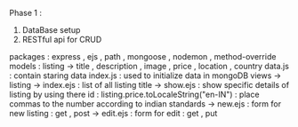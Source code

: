 Phase 1 :
1. DataBase setup
2. RESTful api for CRUD

packages : express , ejs , path , mongoose , nodemon , method-override
models : listing -> title , description , image , price , location , country
data.js : contain staring data
index.js : used to initialize data in mongoDB
views -> listing -> index.ejs : list of all listing title
                 -> show.ejs : show specific details of listing by using there id 
                             : listing.price.toLocaleString("en-IN") : place commas to the number according to indian standards
                 -> new.ejs : form for new listing : get , post
                 -> edit.ejs : form for edit : get , put